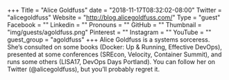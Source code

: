 +++
Title = "Alice Goldfuss"
date = "2018-11-17T08:32:02-08:00"
Twitter = "alicegoldfuss"
Website = "http://blog.alicegoldfuss.com/"
Type = "guest"
Facebook = ""
Linkedin = ""
Pronouns = ""
GitHub = ""
Thumbnail = "img/guests/agoldfuss.png"
Pinterest = ""
Instagram = ""
YouTube = ""
guest_group = "agoldfuss"
+++
Alice Goldfuss is a systems sorceress. She’s consulted on some books (Docker: Up & Running, Effective DevOps), presented at some conferences (SREcon, Velocity, Container Summit), and runs some others (LISA17, DevOps Days Portland). You can follow her on Twitter (@alicegoldfuss), but you’ll probably regret it.
